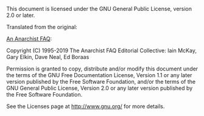 This document is licensed under the GNU General Public License,
version 2.0 or later.

Translated from the original:

[An Anarchist FAQ](http://anarchism.pageabode.com/afaq/intro.html):

Copyright (C) 1995-2019 The Anarchist FAQ Editorial Collective:
Iain McKay, Gary Elkin, Dave Neal, Ed Boraas

Permission is granted to copy, distribute and/or modify this document under the terms of the GNU Free Documentation License, Version 1.1 or any later version published by the Free Software Foundation, and/or the terms of the GNU General Public License, Version 2.0 or any later version published by the Free Software Foundation.

See the Licenses page at http://www.gnu.org/ for more details.
